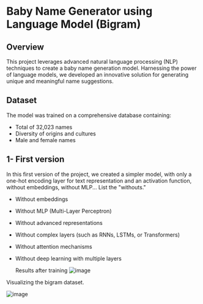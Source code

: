 # Baby Name Generator using Language Model (Bigram)

## Overview

This project leverages advanced natural language processing (NLP) techniques to create a baby name generation model. Harnessing the power of language models, we developed an innovative solution for generating unique and meaningful name suggestions.

## Dataset

The model was trained on a comprehensive database containing:
- Total of 32,023 names
- Diversity of origins and cultures
- Male and female names


## 1- First version

In this first version of the project, we created a simpler model, with only a one-hot encoding layer for text representation and an activation function, without embeddings, without MLP... List the "withouts."
 - Without embeddings
 - Without MLP (Multi-Layer Perceptron)
 - Without advanced representations
 - Without complex layers (such as RNNs, LSTMs, or Transformers)
 - Without attention mechanisms
 - Without deep learning with multiple layers

   Results after training
  ![image](https://github.com/user-attachments/assets/230e104b-ae7d-4fd8-9fdb-99c7a4494823)

  Visualizing the bigram dataset.

  ![image](https://github.com/user-attachments/assets/3dec20ce-2653-4c32-803b-ff9d6f67e6e7)









